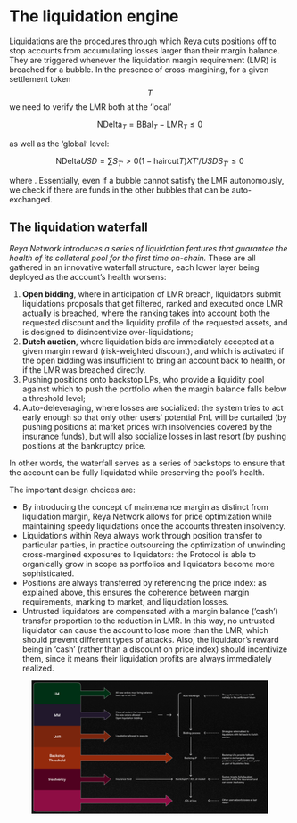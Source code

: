 # The liquidation engine

Liquidations are the procedures through which Reya cuts positions off to stop accounts from accumulating losses larger than their margin balance. They are triggered whenever the liquidation margin requirement (LMR) is breached for a bubble. In the presence of cross-margining, for a given settlement token $$T$$ we need to verify the LMR both at the ‘local’

$$
\mathrm{NDelta}_T=\mathrm{BBal}_T-\mathrm{LMR}_T\leq 0
$$

as well as the ‘global’ level:

$$
\mathrm{NDelta}{USD}=\sum{S_{T'}>0}(1-\mathrm{haircut}T)X{T'/USD}S_{T'}\leq 0
$$

where . Essentially, even if a bubble cannot satisfy the LMR autonomously, we check if there are funds in the other bubbles that can be auto-exchanged.

## The liquidation waterfall

_Reya Network introduces a series of liquidation features that guarantee the health of its collateral pool for the first time on-chain._ These are all gathered in an innovative waterfall structure, each lower layer being deployed as the account’s health worsens:

1. **Open bidding**, where in anticipation of LMR breach, liquidators submit liquidations proposals that get filtered, ranked and executed once LMR actually is breached, where the ranking takes into account both the requested discount and the liquidity profile of the requested assets, and is designed to disincentivize over-liquidations;
2. **Dutch auction**, where liquidation bids are immediately accepted at a given margin reward (risk-weighted discount), and which is activated if the open bidding was insufficient to bring an account back to health, or if the LMR was breached directly.
3. Pushing positions onto backstop LPs, who provide a liquidity pool against which to push the portfolio when the margin balance falls below a threshold level;
4. Auto-deleveraging, where losses are socialized: the system tries to act early enough so that only other users’ potential PnL will be curtailed (by pushing positions at market prices with insolvencies covered by the insurance funds), but will also socialize losses in last resort (by pushing positions at the bankruptcy price.

In other words, the waterfall serves as a series of backstops to ensure that the account can be fully liquidated while preserving the pool’s health.

The important design choices are:

* By introducing the concept of maintenance margin as distinct from liquidation margin, Reya Network allows for price optimization while maintaining speedy liquidations once the accounts threaten insolvency.
* Liquidations within Reya always work through position transfer to particular parties, in practice outsourcing the optimization of unwinding cross-margined exposures to liquidators: the Protocol is able to organically grow in scope as portfolios and liquidators become more sophisticated.
* Positions are always transferred by referencing the price index: as explained above, this ensures the coherence between margin requirements, marking to market, and liquidation losses.
* Untrusted liquidators are compensated with a margin balance (’cash’) transfer proportion to the reduction in LMR. In this way, no untrusted liquidator can cause the account to lose more than the LMR, which should prevent different types of attacks. Also, the liquidator’s reward being in ‘cash’ (rather than a discount on price index) should incentivize them, since it means their liquidation profits are always immediately realized.

<figure><img src="../../.gitbook/assets/image (13).png" alt=""><figcaption></figcaption></figure>
